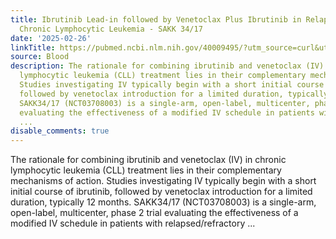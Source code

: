 ```yaml
---
title: Ibrutinib Lead-in followed by Venetoclax Plus Ibrutinib in Relapsed/Refractory
  Chronic Lymphocytic Leukemia - SAKK 34/17
date: '2025-02-26'
linkTitle: https://pubmed.ncbi.nlm.nih.gov/40009495/?utm_source=curl&utm_medium=rss&utm_campaign=journals&utm_content=7603509&fc=None&ff=20250227170931&v=2.18.0.post9+e462414
source: Blood
description: The rationale for combining ibrutinib and venetoclax (IV) in chronic
  lymphocytic leukemia (CLL) treatment lies in their complementary mechanisms of action.
  Studies investigating IV typically begin with a short initial course of ibrutinib,
  followed by venetoclax introduction for a limited duration, typically 12 months.
  SAKK34/17 (NCT03708003) is a single-arm, open-label, multicenter, phase 2 trial
  evaluating the effectiveness of a modified IV schedule in patients with relapsed/refractory
  ...
disable_comments: true
---
```

The rationale for combining ibrutinib and venetoclax (IV) in chronic lymphocytic leukemia (CLL) treatment lies in their complementary mechanisms of action. Studies investigating IV typically begin with a short initial course of ibrutinib, followed by venetoclax introduction for a limited duration, typically 12 months. SAKK34/17 (NCT03708003) is a single-arm, open-label, multicenter, phase 2 trial evaluating the effectiveness of a modified IV schedule in patients with relapsed/refractory ...